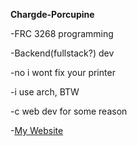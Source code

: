**Chargde-Porcupine**

-FRC 3268 programming

-Backend(fullstack?) dev

-no i wont fix your printer

-i use arch, BTW

-c web dev for some reason

-[My Website](https://chargde-porcupine.github.io)
